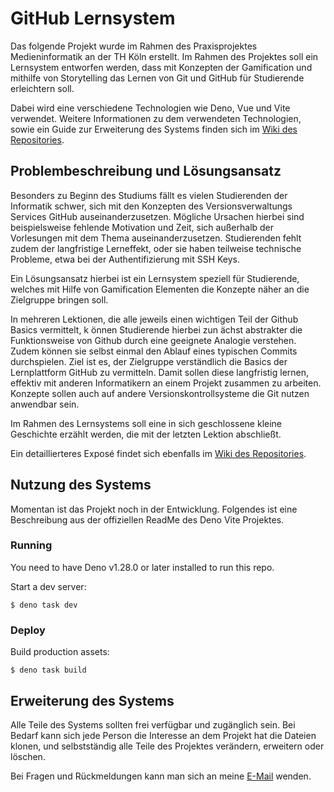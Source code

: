 # GitHub Lernsystem

Das folgende Projekt wurde im Rahmen des Praxisprojektes Medieninformatik an der TH Köln erstellt.
Im Rahmen des Projektes soll ein Lernsystem entworfen werden, dass mit Konzepten der Gamification und mithilfe von Storytelling das Lernen von Git und GitHub für Studierende erleichtern soll.

Dabei wird eine verschiedene Technologien wie Deno, Vue und Vite verwendet. Weitere Informationen zu dem verwendeten Technologien, sowie ein Guide zur Erweiterung des Systems finden sich im [Wiki des Repositories](https://github.com/).

## Problembeschreibung und Lösungsansatz

Besonders zu Beginn des Studiums fällt es vielen Studierenden der Informatik schwer, sich mit den Konzepten des Versionsverwaltungs Services GitHub auseinanderzusetzen.
Mögliche Ursachen hierbei sind beispielsweise fehlende Motivation und Zeit, sich außerhalb der Vorlesungen mit dem Thema auseinanderzusetzen. Studierenden fehlt zudem der langfristige Lerneffekt, oder sie haben teilweise technische Probleme, etwa bei der Authentifizierung mit SSH Keys.

Ein Lösungsansatz hierbei ist ein Lernsystem speziell für Studierende, welches mit Hilfe von Gamification Elementen die Konzepte näher an die Zielgruppe bringen soll.

In mehreren Lektionen, die alle jeweils einen wichtigen Teil der Github Basics vermittelt, k önnen Studierende hierbei zun ̈achst abstrakter die Funktionsweise von Github durch eine geeignete Analogie verstehen. Zudem können sie selbst einmal den Ablauf eines typischen Commits durchspielen. Ziel ist es, der Zielgruppe verständlich die Basics der Lernplattform GitHub zu vermitteln. Damit sollen diese langfristig lernen, effektiv mit anderen Informatikern an einem Projekt zusammen zu arbeiten. Konzepte sollen auch auf andere Versionskontrollsysteme die Git nutzen anwendbar sein.

Im Rahmen des Lernsystems soll eine in sich geschlossene kleine Geschichte erzählt werden, die mit der letzten Lektion abschließt.

Ein detaillierteres Exposé findet sich ebenfalls im [Wiki des Repositories](https://github.com/).

## Nutzung des Systems

Momentan ist das Projekt noch in der Entwicklung. Folgendes ist eine Beschreibung aus der offiziellen ReadMe des Deno Vite Projektes.

### Running

You need to have Deno v1.28.0 or later installed to run this repo.

Start a dev server:

```
$ deno task dev
```

### Deploy

Build production assets:

```
$ deno task build
```

## Erweiterung des Systems

Alle Teile des Systems sollten frei verfügbar und zugänglich sein. Bei Bedarf kann sich jede Person die Interesse an dem Projekt hat die Dateien klonen, und selbstständig alle Teile des Projektes verändern, erweitern oder löschen.

Bei Fragen und Rückmeldungen kann man sich an meine [E-Mail](mailto:anouk_olivia_elsa.martinez_wieczorek@smail.th-koeln.de?subject=%5BGitHub%5D%20Praxissprojekt%20R%C3%BCckfrage) wenden.